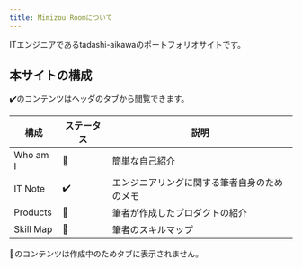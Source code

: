 ```yaml
---
title: Mimizou Roomについて
---
```


ITエンジニアであるtadashi-aikawaのポートフォリオサイトです。

本サイトの構成
--------------

✔️のコンテンツはヘッダのタブから閲覧できます。

|   構成    | ステータス |                     説明                     |
| --------- | ---------- | -------------------------------------------- |
| Who am I  | 🚫          | 簡単な自己紹介                               |
| IT Note   | ✔️         | エンジニアリングに関する筆者自身のためのメモ |
| Products  | 🚫          | 筆者が作成したプロダクトの紹介               |
| Skill Map | 🚫          | 筆者のスキルマップ                           |

🚫のコンテンツは作成中のためタブに表示されません。
